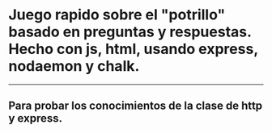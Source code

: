 # Juego rapido sobre el "potrillo" basado en preguntas y respuestas. Hecho con js, html, usando express, nodaemon y chalk.

---

## Para probar los conocimientos de la clase de http y express.
